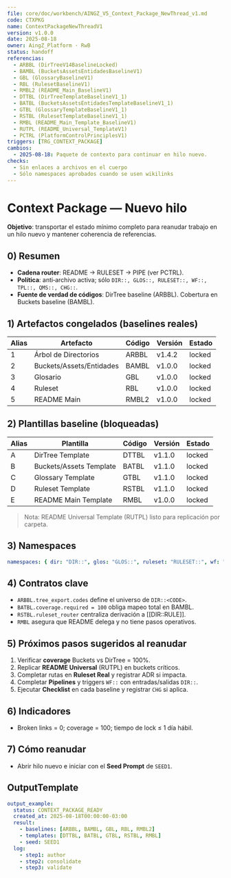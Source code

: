 ```yaml
---
file: core/doc/workbench/AINGZ_V5_Context_Package_NewThread_v1.md
code: CTXPKG
name: ContextPackageNewThreadV1
version: v1.0.0
date: 2025-08-18
owner: AingZ_Platform · RwB
status: handoff
referencias:
  - ARBBL (DirTreeV14BaselineLocked)
  - BAMBL (BucketsAssetsEntidadesBaselineV1)
  - GBL (GlossaryBaselineV1)
  - RBL (RulesetBaselineV1)
  - RMBL2 (README_Main_BaselineV1)
  - DTTBL (DirTreeTemplateBaselineV1_1)
  - BATBL (BucketsAssetsEntidadesTemplateBaselineV1_1)
  - GTBL (GlossaryTemplateBaselineV1_1)
  - RSTBL (RulesetTemplateBaselineV1_1)
  - RMBL (README_Main_Template_BaselineV1)
  - RUTPL (README_Universal_TemplateV1)
  - PCTRL (PlatformControlPrinciplesV1)
triggers: [TRG_CONTEXT_PACKAGE]
cambios:
  - 2025-08-18: Paquete de contexto para continuar en hilo nuevo.
checks:
  - Sin enlaces a archivos en el cuerpo
  - Sólo namespaces aprobados cuando se usen wikilinks
---
```


# Context Package — Nuevo hilo

**Objetivo**: transportar el estado mínimo completo para reanudar trabajo en un hilo nuevo y mantener coherencia de referencias.

## 0) Resumen
- **Cadena router**: README → RULESET → PIPE (ver PCTRL).
- **Política**: anti‑archivo activa; sólo `DIR::, GLOS::, RULESET::, WF::, TPL::, QMS::, CHG::`.
- **Fuente de verdad de códigos**: DirTree baseline (ARBBL). Cobertura en Buckets baseline (BAMBL).

## 1) Artefactos congelados (baselines reales)
| Alias | Artefacto | Código | Versión | Estado |
|---|---|---|---|---|
| 1 | Árbol de Directorios | ARBBL | v1.4.2 | locked |
| 2 | Buckets/Assets/Entidades | BAMBL | v1.0.0 | locked |
| 3 | Glosario | GBL | v1.0.0 | locked |
| 4 | Ruleset | RBL | v1.0.0 | locked |
| 5 | README Main | RMBL2 | v1.0.0 | locked |

## 2) Plantillas baseline (bloqueadas)
| Alias | Plantilla | Código | Versión | Estado |
|---|---|---|---|---|
| A | DirTree Template | DTTBL | v1.1.0 | locked |
| B | Buckets/Assets Template | BATBL | v1.1.0 | locked |
| C | Glossary Template | GTBL | v1.1.0 | locked |
| D | Ruleset Template | RSTBL | v1.1.0 | locked |
| E | README Main Template | RMBL | v1.0.0 | locked |

> Nota: README Universal Template (RUTPL) listo para replicación por carpeta.

## 3) Namespaces
```yaml
namespaces: { dir: "DIR::", glos: "GLOS::", ruleset: "RULESET::", wf: "WF::", tpl: "TPL::", qms: "QMS::", chg: "CHG::" }
```

## 4) Contratos clave
- `ARBBL.tree_export.codes` define el universo de `DIR::<CODE>`.
- `BATBL.coverage.required = 100` obliga mapeo total en BAMBL.
- `RSTBL.ruleset_router` centraliza derivación a [[DIR::RULE]].
- `RMBL` asegura que README delega y no tiene pasos operativos.

## 5) Próximos pasos sugeridos al reanudar
1. Verificar **coverage** Buckets vs DirTree = 100%.
2. Replicar **README Universal** (RUTPL) en buckets críticos.
3. Completar rutas en **Ruleset Real** y registrar ADR si impacta.
4. Completar **Pipelines** y triggers `WF::` con entradas/salidas `DIR::`.
5. Ejecutar **Checklist** en cada baseline y registrar `CHG` si aplica.

## 6) Indicadores
- Broken links = 0; coverage = 100; tiempo de lock ≤ 1 día hábil.

## 7) Cómo reanudar
- Abrir hilo nuevo e iniciar con el **Seed Prompt** de `SEED1`.

## OutputTemplate
```yaml
output_example:
  status: CONTEXT_PACKAGE_READY
  created_at: 2025-08-18T00:00:00-03:00
  result:
    - baselines: [ARBBL, BAMBL, GBL, RBL, RMBL2]
    - templates: [DTTBL, BATBL, GTBL, RSTBL, RMBL]
    - seed: SEED1
  log:
    - step1: author
    - step2: consolidate
    - step3: validate
```

